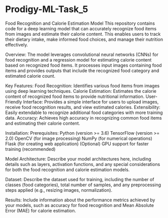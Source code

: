# Prodigy-ML-Task_5
Food Recognition and Calorie Estimation Model
This repository contains code for a deep learning model that can accurately recognize food items from images and estimate their calorie content. This enables users to track their dietary intake, make informed food choices, and manage their nutrition effectively.

Overview:
The model leverages convolutional neural networks (CNNs) for food recognition and a regression model for estimating calorie content based on recognized food items. It processes input images containing food items and provides outputs that include the recognized food category and estimated calorie count.

Key Features:
Food Recognition: Identifies various food items from images using deep learning techniques.
Calorie Estimation: Estimates the calorie content of recognized food items to provide nutritional information.
User-Friendly Interface: Provides a simple interface for users to upload images, receive food recognition results, and view estimated calories.
Extensibility: Easily extendable to recognize additional food categories with more training data.
Accuracy: Achieves high accuracy in recognizing common food items and estimating their calorie content.

Installation:
Prerequisites:
Python (version >= 3.6)
TensorFlow (version >= 2.0)
OpenCV (for image processing)
NumPy (for numerical operations)
Flask (for creating web application)
(Optional) GPU support for faster training (recommended)

Model Architecture:
Describe your model architectures here, including details such as layers, activation functions, and any special considerations for both the food recognition and calorie estimation models.

Dataset:
Describe the dataset used for training, including the number of classes (food categories), total number of samples, and any preprocessing steps applied (e.g., resizing images, normalization).

Results:
Include information about the performance metrics achieved by your models, such as accuracy for food recognition and Mean Absolute Error (MAE) for calorie estimation.
